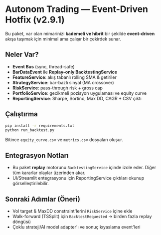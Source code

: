 
# Autonom Trading — Event-Driven Hotfix (v2.9.1)

Bu paket, var olan mimarinizi **kademeli ve hibrit** bir şekilde **event-driven** akışa taşımak için minimal ama çalışır bir çekirdek sunar.

## Neler Var?

- **Event Bus** (sync, thread-safe)
- **BarDataEvent** ile **Replay-only BacktestingService**
- **FeatureService**: akış tabanlı rolling SMA & getiriler
- **StrategyService**: bar-bazlı sinyal (MA crossover)
- **RiskService**: pass-through risk + gross cap
- **PortfolioService**: gecikmeli pozisyon uygulaması ve equity curve
- **ReportingService**: Sharpe, Sortino, Max DD, CAGR + CSV çıktı

## Çalıştırma

```bash
pip install -r requirements.txt
python run_backtest.py
```

Bitince `equity_curve.csv` ve `metrics.csv` dosyaları oluşur.

## Entegrasyon Notları

- Bu paket **replay** motorunu `BacktestingService` içinde izole eder. Diğer tüm kararlar olaylar üzerinden akar.
- UI/Streamlit entegrasyonu için ReportingService çıktıları okunup görselleştirilebilir.

## Sonraki Adımlar (Öneri)

- Vol target & MaxDD constraint'lerini `RiskService` içine ekle
- Walk-forward (TSSplit) için `BacktestRequested` → birden fazla replay döngüsü
- Çoklu strateji/AI model adapter'ı ve sonuç kıyaslama event'leri
